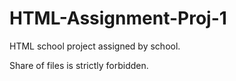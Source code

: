 # HTML-Assignment-Proj-1
HTML school project assigned by school.

Share of files is strictly forbidden.
